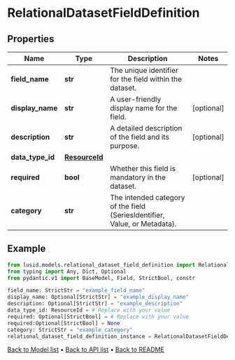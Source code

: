 # RelationalDatasetFieldDefinition

## Properties
Name | Type | Description | Notes
------------ | ------------- | ------------- | -------------
**field_name** | **str** | The unique identifier for the field within the dataset. | 
**display_name** | **str** | A user-friendly display name for the field. | [optional] 
**description** | **str** | A detailed description of the field and its purpose. | [optional] 
**data_type_id** | [**ResourceId**](ResourceId.md) |  | 
**required** | **bool** | Whether this field is mandatory in the dataset. | [optional] 
**category** | **str** | The intended category of the field (SeriesIdentifier, Value, or Metadata). | 
## Example

```python
from lusid.models.relational_dataset_field_definition import RelationalDatasetFieldDefinition
from typing import Any, Dict, Optional
from pydantic.v1 import BaseModel, Field, StrictBool, constr

field_name: StrictStr = "example_field_name"
display_name: Optional[StrictStr] = "example_display_name"
description: Optional[StrictStr] = "example_description"
data_type_id: ResourceId = # Replace with your value
required: Optional[StrictBool] = # Replace with your value
required:Optional[StrictBool] = None
category: StrictStr = "example_category"
relational_dataset_field_definition_instance = RelationalDatasetFieldDefinition(field_name=field_name, display_name=display_name, description=description, data_type_id=data_type_id, required=required, category=category)

```

[Back to Model list](../README.md#documentation-for-models) &#8226; [Back to API list](../README.md#documentation-for-api-endpoints) &#8226; [Back to README](../README.md)

